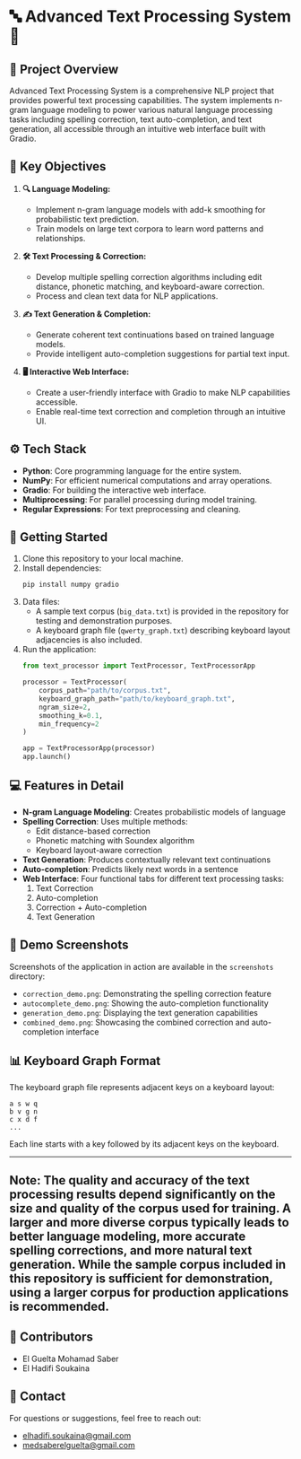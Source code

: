 # 🔤 Advanced Text Processing System 🤖

## 📜 Project Overview
Advanced Text Processing System is a comprehensive NLP project that provides powerful text processing capabilities. The system implements n-gram language modeling to power various natural language processing tasks including spelling correction, text auto-completion, and text generation, all accessible through an intuitive web interface built with Gradio.

## 🎯 Key Objectives
1. **🔍 Language Modeling:**
   - Implement n-gram language models with add-k smoothing for probabilistic text prediction.
   - Train models on large text corpora to learn word patterns and relationships.

2. **🛠️ Text Processing & Correction:**
   - Develop multiple spelling correction algorithms including edit distance, phonetic matching, and keyboard-aware correction.
   - Process and clean text data for NLP applications.

3. **✍️ Text Generation & Completion:**
   - Generate coherent text continuations based on trained language models.
   - Provide intelligent auto-completion suggestions for partial text input.

4. **🖥️ Interactive Web Interface:**
   - Create a user-friendly interface with Gradio to make NLP capabilities accessible.
   - Enable real-time text correction and completion through an intuitive UI.

## ⚙️ Tech Stack
- **Python**: Core programming language for the entire system.
- **NumPy**: For efficient numerical computations and array operations.
- **Gradio**: For building the interactive web interface.
- **Multiprocessing**: For parallel processing during model training.
- **Regular Expressions**: For text preprocessing and cleaning.

## 🚀 Getting Started
1. Clone this repository to your local machine.
2. Install dependencies:
   ```bash
   pip install numpy gradio
   ```
3. Data files:
   - A sample text corpus (`big_data.txt`) is provided in the repository for testing and demonstration purposes.
   - A keyboard graph file (`qwerty_graph.txt`) describing keyboard layout adjacencies is also included.
4. Run the application:
   ```python
   from text_processor import TextProcessor, TextProcessorApp

   processor = TextProcessor(
       corpus_path="path/to/corpus.txt",
       keyboard_graph_path="path/to/keyboard_graph.txt",
       ngram_size=2,
       smoothing_k=0.1,
       min_frequency=2
   )

   app = TextProcessorApp(processor)
   app.launch()
   ```

## 💻 Features in Detail
- **N-gram Language Modeling**: Creates probabilistic models of language
- **Spelling Correction**: Uses multiple methods:
  - Edit distance-based correction
  - Phonetic matching with Soundex algorithm
  - Keyboard layout-aware correction
- **Text Generation**: Produces contextually relevant text continuations
- **Auto-completion**: Predicts likely next words in a sentence
- **Web Interface**: Four functional tabs for different text processing tasks:
  1. Text Correction
  2. Auto-completion
  3. Correction + Auto-completion
  4. Text Generation

## 📸 Demo Screenshots
Screenshots of the application in action are available in the `screenshots` directory:
- `correction_demo.png`: Demonstrating the spelling correction feature
- `autocomplete_demo.png`: Showing the auto-completion functionality
- `generation_demo.png`: Displaying the text generation capabilities
- `combined_demo.png`: Showcasing the combined correction and auto-completion interface

## 📊 Keyboard Graph Format
The keyboard graph file represents adjacent keys on a keyboard layout:
```
a s w q
b v g n
c x d f
...
```
Each line starts with a key followed by its adjacent keys on the keyboard.

---
**Note:**     The quality and accuracy of the text processing results depend significantly on the size and quality of the corpus used for training. A larger and more diverse corpus typically leads to better language modeling, more accurate spelling corrections, and more natural text generation. While the sample corpus included in this repository is sufficient for demonstration, using a larger corpus for production applications is recommended.
---

## 👥 Contributors
- El Guelta Mohamad Saber
- El Hadifi Soukaina

## 📧 Contact
For questions or suggestions, feel free to reach out: <br>
- elhadifi.soukaina@gmail.com <br>
- medsaberelguelta@gmail.com <br>
